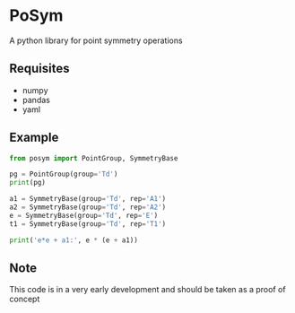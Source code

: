 PoSym
=====
A python library for point symmetry operations

Requisites
----------
- numpy
- pandas
- yaml

Example
-------

```python
from posym import PointGroup, SymmetryBase

pg = PointGroup(group='Td')
print(pg)

a1 = SymmetryBase(group='Td', rep='A1')
a2 = SymmetryBase(group='Td', rep='A2')
e = SymmetryBase(group='Td', rep='E')
t1 = SymmetryBase(group='Td', rep='T1')

print('e*e + a1:', e * (e + a1))

```
Note
----
This code is in a very early development and should be taken as a proof of concept